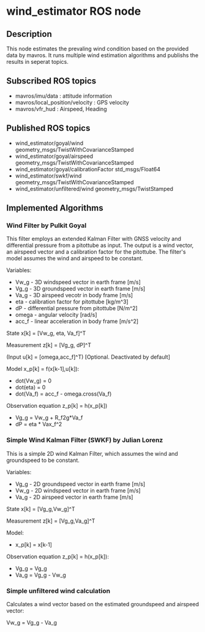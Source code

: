 # wind_estimator ROS node

## Description

This node estimates the prevaling wind condition based on the provided data by mavros.
It runs multiple wind estimation algorithms and publishs the results in seperat topics.

## Subscribed ROS topics

* mavros/imu/data : attitude information
* mavros/local_position/velocity : GPS velocity
* mavros/vfr_hud : Airspeed, Heading

## Published ROS topics

* wind_estimator/goyal/wind 	 			geometry_msgs/TwistWithCovarianceStamped
* wind_estimator/goyal/airspeed 			geometry_msgs/TwistWithCovarianceStamped
* wind_estimator/goyal/calibrationFactor  	std_msgs/Float64
* wind_estimator/swkf/wind  				geometry_msgs/TwistWithCovarianceStamped
* wind_estimator/unfiltered/wind	 		geometry_msgs/TwistStamped 

## Implemented Algorithms
### Wind Filter by Pulkit Goyal

This filter employs an extended Kalman Filter with GNSS velocity and differential pressure from a pitottube as input. The output is a wind vector, an airspeed vector and a calibration factor for the pitottube. The filter's model assumes the wind and airspeed to be constant. 

Variables:

* Vw_g - 3D windspeed vector in earth frame [m/s]
* Vg_g - 3D groundspeed vector in earth frame [m/s]
* Va_g - 3D airspeed vecotr in body frame [m/s]
* eta - calibration factor for pitottube [kg/m^3]
* dP - differential pressure from pitottube [N/m^2]
* omega - angular velocity [rad/s]
* acc_f - linear acceleration in body frame [m/s^2] 


State x[k] = [Vw_g, eta, Va_f]^T

Measurement z[k] = [Vg_g, dP]^T

(Input u[k] = [omega,acc_f]^T) [Optional. Deactivated by default]


Model x_p[k] = f(x[k-1],u[k]):

* dot(Vw_g) = 0
* dot(eta) = 0
* dot(Va_f) = acc_f - omega.cross(Va_f)

Observation equation z_p[k] = h(x_p[k])

* Vg_g = Vw_g + R_f2g*Va_f
* dP = eta * Vax_f^2

### Simple Wind Kalman Filter (SWKF) by Julian Lorenz

This is a simple 2D wind Kalman Filter, which assumes the wind and groundspeed to be constant.

Variables:

* Vg_g - 2D groundspeed vector in earth frame [m/s]
* Vw_g - 2D windspeed vector in earth frame [m/s]
* Va_g - 2D airspeed vector in earth frame [m/s] 


State x[k] = [Vg_g,Vw_g]^T

Measurement z[k] = [Vg_g,Va_g]^T


Model: 

* x_p[k] = x[k-1]

Observation equation z_p[k] = h(x_p[k]): 

* Vg_g = Vg_g
* Va_g = Vg_g - Vw_g

### Simple unfiltered wind calculation 

Calculates a wind vector based on the estimated groundspeed and airspeed vector:

Vw_g = Vg_g - Va_g


 